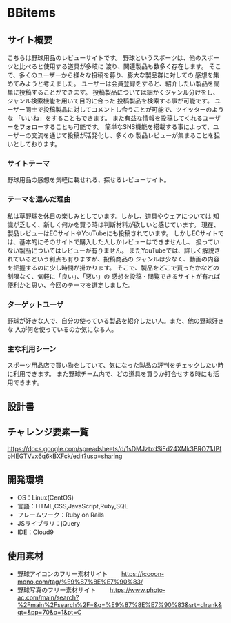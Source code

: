 # BBitems

## サイト概要
こちらは野球用品のレビューサイトです。
野球というスポーツは、他のスポーツと比べると使用する道具が多岐に
渡り、関連製品も数多く存在します。
そこで、多くのユーザーから様々な投稿を募り、膨大な製品群に対しての
感想を集めてみようと考えました。
ユーザーは会員登録をすると、紹介したい製品を簡単に投稿することができます。
投稿製品については細かくジャンル分けをし、ジャンル検索機能を用いて目的に合った
投稿製品を検索する事が可能です。
ユーザー同士で投稿製品に対してコメントし合うことが可能で、ツイッターのような
「いいね」をすることもできます。
また有益な情報を投稿してくれるユーザーをフォローすることも可能です。
簡単なSNS機能を搭載する事によって、ユーザーの交流を通じて投稿が活発化し、多くの
製品レビューが集まることを狙いとしております。

### サイトテーマ
野球用品の感想を気軽に載せれる、探せるレビューサイト。

### テーマを選んだ理由
私は草野球を休日の楽しみとしています。しかし、道具やウェアについては
知識が乏しく、新しく何かを買う時は判断材料が欲しいと感じています。
現在、製品レビューはECサイトやYouTubeにも投稿されています。
しかしECサイトでは、基本的にそのサイトで購入した人しかレビューはできませんし、
扱っていない製品についてはレビューが有りません。
またYouTubeでは、詳しく解説されているという利点も有りますが、投稿商品の
ジャンルは少なく、動画の内容を把握するのに少し時間が掛かります。
そこで、製品をどこで買ったかなどの制限なく、気軽に「良い」、「悪い」の
感想を投稿・閲覧できるサイトが有れば便利かと思い、今回のテーマを選定しました。

### ターゲットユーザ
野球が好きな人で、自分の使っている製品を紹介したい人。また、他の野球好きな
人が何を使っているのか気になる人。

### 主な利用シーン
スポーツ用品店で買い物をしていて、気になった製品の評判をチェックしたい時に利用できます。
また野球チーム内で、どの道具を買うか打合せする時にも活用できます。


## 設計書

## チャレンジ要素一覧
https://docs.google.com/spreadsheets/d/1sDMJztxdSiEd24XMk3BRO71JPfpHEGTVvx6q6kBXFck/edit?usp=sharing

## 開発環境
- OS：Linux(CentOS)
- 言語：HTML,CSS,JavaScript,Ruby,SQL
- フレームワーク：Ruby on Rails
- JSライブラリ：jQuery
- IDE：Cloud9

## 使用素材
- 野球アイコンのフリー素材サイト
　　https://icooon-mono.com/tag/%E9%87%8E%E7%90%83/
- 野球写真のフリー素材サイト
　　https://www.photo-ac.com/main/search?%2Fmain%2Fsearch%2F=&q=%E9%87%8E%E7%90%83&srt=dlrank&qt=&pp=70&p=1&pt=C
